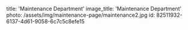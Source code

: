 title: 'Maintenance Department'
image_title: 'Maintenance Department'
photo: /assets/img/maintenance-page/maintenance2.jpg
id: 82511932-6137-4d61-9058-6c7c5c8efe15
